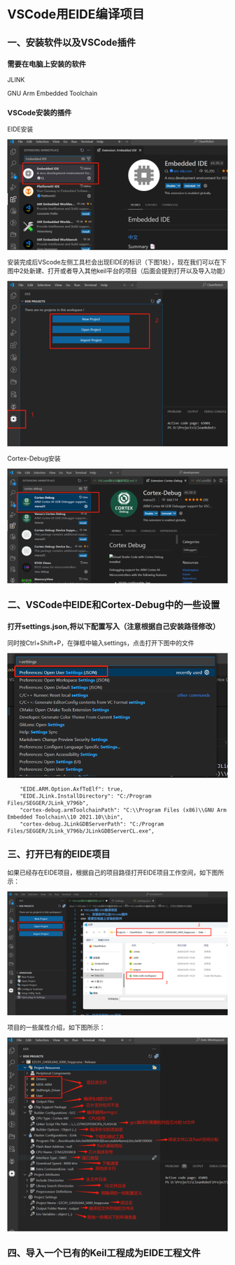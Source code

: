 # VSCode用EIDE编译项目

## 一、安装软件以及VSCode插件

### 需要在电脑上安装的软件

JLINK

GNU Arm Embedded Toolchain

### VSCode安装的插件

EIDE安装

![image](images/eide-project_01.png)

安装完成后VScode左侧工具栏会出现EIDE的标识（下图1处），现在我们可以在下图中2处新建、打开或者导入其他keil平台的项目（后面会提到打开以及导入功能）

![image](images/eide-project_02.png)

Cortex-Debug安装

![image](images/eide-project_03.png)

## 二、VSCode中EIDE和Cortex-Debug中的一些设置

### 打开settings.json,将以下配置写入（注意根据自己安装路径修改）

同时按Ctrl+Shift+P，在弹框中输入settings，点击打开下图中的文件

![image](images/eide-project_04.png)

        "EIDE.ARM.Option.AxfToElf": true,
        "EIDE.JLink.InstallDirectory": "C:/Program Files/SEGGER/JLink_V796b",
        "cortex-debug.armToolchainPath": "C:\\Program Files (x86)\\GNU Arm Embedded Toolchain\\10 2021.10\\bin",
        "cortex-debug.JLinkGDBServerPath": "C:/Program Files/SEGGER/JLink_V796b/JLinkGDBServerCL.exe",

## 三、打开已有的EIDE项目

如果已经存在EIDE项目，根据自己的项目路径打开EIDE项目工作空间，如下图所示：

![image](images/eide-project_05.png)

项目的一些属性介绍，如下图所示：

![image](images/eide-project_06.png)

## 四、导入一个已有的Keil工程成为EIDE工程文件












